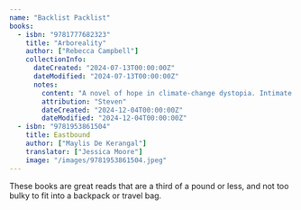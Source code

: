 ```yaml
---
name: "Backlist Packlist"
books: 
  - isbn: "9781777682323"
    title: "Arboreality"
    author: ["Rebecca Campbell"]
    collectionInfo:
      dateCreated: "2024-07-13T00:00:00Z"
      dateModified: "2024-07-13T00:00:00Z"
      notes: 
        content: "A novel of hope in climate-change dystopia. Intimate scenes of resilience and recollection."
        attribution: "Steven"
        dateCreated: "2024-12-04T00:00:00Z"
        dateModified: "2024-12-04T00:00:00Z"
  - isbn: "9781953861504"
    title: Eastbound
    author: ["Maylis De Kerangal"]
    translator: ["Jessica Moore"]
    image: "/images/9781953861504.jpeg"
---
```


These books are great reads that are a third of a pound or less, and not too bulky to fit into a backpack or travel bag.
